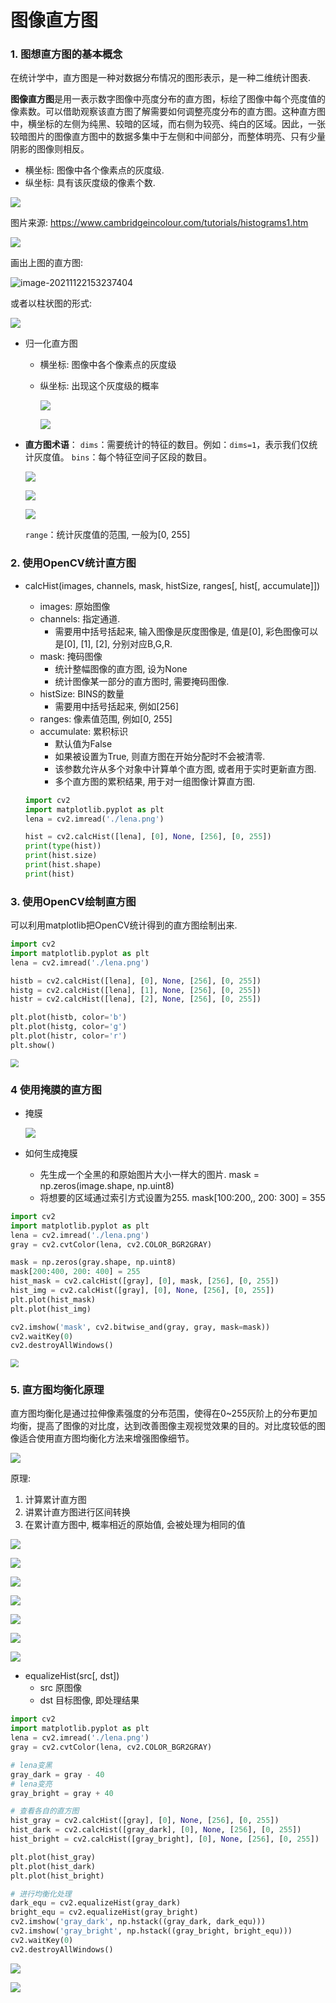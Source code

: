 # 图像直方图

### 1. 图想直方图的基本概念

在统计学中，直方图是一种对数据分布情况的图形表示，是一种二维统计图表.

 **图像直方图**是用一表示数字图像中亮度分布的直方图，标绘了图像中每个亮度值的像素数。可以借助观察该直方图了解需要如何调整亮度分布的直方图。这种直方图中，横坐标的左侧为纯黑、较暗的区域，而右侧为较亮、纯白的区域。因此，一张较暗图片的图像直方图中的数据多集中于左侧和中间部分，而整体明亮、只有少量阴影的图像则相反。

- 横坐标: 图像中各个像素点的灰度级.
- 纵坐标: 具有该灰度级的像素个数.

![](https://fynotefile.oss-cn-zhangjiakou.aliyuncs.com/fynote/533/1630072391000/68e6dd7fa6ba4dc6b8db3fb6d209deac.png)

图片来源: https://www.cambridgeincolour.com/tutorials/histograms1.htm

![](https://fynotefile.oss-cn-zhangjiakou.aliyuncs.com/fynote/533/1630072391000/70a89c61347647aebb24f3381527b168.png)

画出上图的直方图:

![image-20211122153237404](https://fynotefile.oss-cn-zhangjiakou.aliyuncs.com/fynote/533/1630072391000/1d5ec304bfea43f2a8b899ab6540b4e3.png)

或者以柱状图的形式:

![](https://fynotefile.oss-cn-zhangjiakou.aliyuncs.com/fynote/533/1630072391000/8cf29125385f44a6a14bc1d11ffb0190.png)



- 归一化直方图

  - 横坐标: 图像中各个像素点的灰度级

  - 纵坐标: 出现这个灰度级的概率

    ![](https://fynotefile.oss-cn-zhangjiakou.aliyuncs.com/fynote/533/1630072391000/41d1ded40aa24394bd045c3ff4b96a72.png)

    ![](https://fynotefile.oss-cn-zhangjiakou.aliyuncs.com/fynote/533/1630072391000/2165ba07d2c94a6c8a404a1fecabc266.png)

- **直方图术语**： 
  `dims`：需要统计的特征的数目。例如：`dims=1`，表示我们仅统计灰度值。 
  `bins`：每个特征空间子区段的数目。 

  ![](https://fynotefile.oss-cn-zhangjiakou.aliyuncs.com/fynote/533/1630072391000/d8d9deccf207457baca3c897715722f9.png)

  ![](https://fynotefile.oss-cn-zhangjiakou.aliyuncs.com/fynote/533/1630072391000/5b1141701a7140b4ac8259f1fb1e41e0.png)

  ![](https://fynotefile.oss-cn-zhangjiakou.aliyuncs.com/fynote/533/1630072391000/09f3e25679fc42dab431fe3e5e0300a1.png)

  `range`：统计灰度值的范围, 一般为[0, 255]

### 2. 使用OpenCV统计直方图

- calcHist(images, channels, mask, histSize, ranges[, hist[, accumulate]])

  - images: 原始图像
  - channels: 指定通道.
    - 需要用中括号括起来, 输入图像是灰度图像是, 值是[0], 彩色图像可以是[0], [1], [2], 分别对应B,G,R.
  - mask: 掩码图像
    - 统计整幅图像的直方图, 设为None
    - 统计图像某一部分的直方图时, 需要掩码图像.
  - histSize: BINS的数量
    - 需要用中括号括起来, 例如[256]
  - ranges: 像素值范围, 例如[0, 255]
  - accumulate: 累积标识
    - 默认值为False
    - 如果被设置为True, 则直方图在开始分配时不会被清零.
    - 该参数允许从多个对象中计算单个直方图, 或者用于实时更新直方图.
    - 多个直方图的累积结果, 用于对一组图像计算直方图. 

  ``` python
  import cv2
  import matplotlib.pyplot as plt
  lena = cv2.imread('./lena.png')
  
  hist = cv2.calcHist([lena], [0], None, [256], [0, 255])
  print(type(hist))
  print(hist.size)
  print(hist.shape)
  print(hist)
  ```

### 3. 使用OpenCV绘制直方图

可以利用matplotlib把OpenCV统计得到的直方图绘制出来.

``` python
import cv2
import matplotlib.pyplot as plt
lena = cv2.imread('./lena.png')

histb = cv2.calcHist([lena], [0], None, [256], [0, 255])
histg = cv2.calcHist([lena], [1], None, [256], [0, 255])
histr = cv2.calcHist([lena], [2], None, [256], [0, 255])

plt.plot(histb, color='b')
plt.plot(histg, color='g')
plt.plot(histr, color='r')
plt.show()
```

<img src="https://fynotefile.oss-cn-zhangjiakou.aliyuncs.com/fynote/533/1630072391000/09f83edd213844969e99a719a8cb07d4.png" style="zoom:80%;" />

### 4 使用掩膜的直方图

- 掩膜

  ![](https://fynotefile.oss-cn-zhangjiakou.aliyuncs.com/fynote/533/1630072391000/207df4556cc54c9b9c0e361862e35927.png)

- 如何生成掩膜
  - 先生成一个全黑的和原始图片大小一样大的图片.  mask = np.zeros(image.shape, np.uint8)
  - 将想要的区域通过索引方式设置为255. mask[100:200,, 200: 300] = 355

``` python
import cv2
import matplotlib.pyplot as plt
lena = cv2.imread('./lena.png')
gray = cv2.cvtColor(lena, cv2.COLOR_BGR2GRAY)

mask = np.zeros(gray.shape, np.uint8)
mask[200:400, 200: 400] = 255
hist_mask = cv2.calcHist([gray], [0], mask, [256], [0, 255])
hist_img = cv2.calcHist([gray], [0], None, [256], [0, 255])
plt.plot(hist_mask)
plt.plot(hist_img)

cv2.imshow('mask', cv2.bitwise_and(gray, gray, mask=mask))
cv2.waitKey(0)
cv2.destroyAllWindows()
```

<img src="https://fynotefile.oss-cn-zhangjiakou.aliyuncs.com/fynote/533/1630072391000/56c5f878c0374573a2e12335d37ccd52.png" style="zoom:80%;" />

### 5. 直方图均衡化原理

直方图均衡化是通过拉伸像素强度的分布范围，使得在0~255灰阶上的分布更加均衡，提高了图像的对比度，达到改善图像主观视觉效果的目的。对比度较低的图像适合使用直方图均衡化方法来增强图像细节。

![](https://fynotefile.oss-cn-zhangjiakou.aliyuncs.com/fynote/533/1630072391000/aacaeb225c844d5d99b7ee397dcac96f.png)

原理:

1. 计算累计直方图
2. 讲累计直方图进行区间转换
3. 在累计直方图中, 概率相近的原始值, 会被处理为相同的值

![](https://fynotefile.oss-cn-zhangjiakou.aliyuncs.com/fynote/533/1630072391000/5f44c5cba17540ebb112a6004ba3fd23.png)

![](https://fynotefile.oss-cn-zhangjiakou.aliyuncs.com/fynote/533/1630072391000/d363db7239844dc09b9693cb95fece7f.png)



![](https://fynotefile.oss-cn-zhangjiakou.aliyuncs.com/fynote/533/1630072391000/b2eb153e1a1d4aea95d998171cf04c69.png)

![](https://fynotefile.oss-cn-zhangjiakou.aliyuncs.com/fynote/533/1630072391000/120cc18cd64846539e788054f8d1e4fc.png)

![](https://fynotefile.oss-cn-zhangjiakou.aliyuncs.com/fynote/533/1630072391000/7c0ba999083e4404bfb9b94be190a456.png)

![](https://fynotefile.oss-cn-zhangjiakou.aliyuncs.com/fynote/533/1630072391000/072cdad5b06e4355a0b1f0c09157a6c3.png)



![](https://fynotefile.oss-cn-zhangjiakou.aliyuncs.com/fynote/533/1630072391000/a4d42612aded4d6895b838f66a0d8e62.png)

- equalizeHist(src[, dst])
  - src 原图像
  - dst 目标图像, 即处理结果

``` python
import cv2
import matplotlib.pyplot as plt
lena = cv2.imread('./lena.png')
gray = cv2.cvtColor(lena, cv2.COLOR_BGR2GRAY)

# lena变黑
gray_dark = gray - 40
# lena变亮
gray_bright = gray + 40

# 查看各自的直方图
hist_gray = cv2.calcHist([gray], [0], None, [256], [0, 255])
hist_dark = cv2.calcHist([gray_dark], [0], None, [256], [0, 255])
hist_bright = cv2.calcHist([gray_bright], [0], None, [256], [0, 255])

plt.plot(hist_gray)
plt.plot(hist_dark)
plt.plot(hist_bright)

# 进行均衡化处理
dark_equ = cv2.equalizeHist(gray_dark)
bright_equ = cv2.equalizeHist(gray_bright)
cv2.imshow('gray_dark', np.hstack((gray_dark, dark_equ)))
cv2.imshow('gray_bright', np.hstack((gray_bright, bright_equ)))
cv2.waitKey(0)
cv2.destroyAllWindows()
```

![](https://fynotefile.oss-cn-zhangjiakou.aliyuncs.com/fynote/533/1630072391000/9f7662942bdc4270b4c67ef799da0095.png)



![](https://fynotefile.oss-cn-zhangjiakou.aliyuncs.com/fynote/533/1630072391000/e3622ae84eb843ad9379bb49133fc8e2.png)